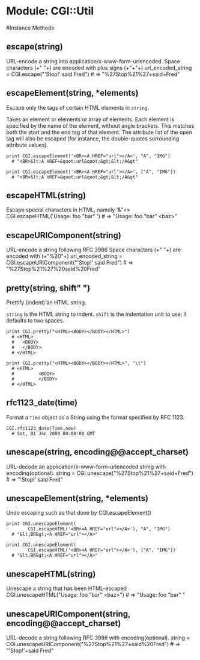 # Module: CGI::Util
    




#Instance Methods
## escape(string) [](#method-i-escape)
URL-encode a string into application/x-www-form-urlencoded. Space characters
(+" "+) are encoded with plus signs (+"+"+)
    url_encoded_string = CGI.escape("'Stop!' said Fred")
       # => "%27Stop%21%27+said+Fred"

## escapeElement(string, *elements) [](#method-i-escapeElement)
Escape only the tags of certain HTML elements in `string`.

Takes an element or elements or array of elements.  Each element is specified
by the name of the element, without angle brackets. This matches both the
start and the end tag of that element. The attribute list of the open tag will
also be escaped (for instance, the double-quotes surrounding attribute
values).

    print CGI.escapeElement('<BR><A HREF="url"></A>', "A", "IMG")
      # "<BR>&lt;A HREF=&quot;url&quot;&gt;&lt;/A&gt"

    print CGI.escapeElement('<BR><A HREF="url"></A>', ["A", "IMG"])
      # "<BR>&lt;A HREF=&quot;url&quot;&gt;&lt;/A&gt"

## escapeHTML(string) [](#method-i-escapeHTML)
Escape special characters in HTML, namely '&"<>
    CGI.escapeHTML('Usage: foo "bar" <baz>')
       # => "Usage: foo &quot;bar&quot; &lt;baz&gt;"

## escapeURIComponent(string) [](#method-i-escapeURIComponent)
URL-encode a string following RFC 3986 Space characters (+" "+) are encoded
with (+"%20"+)
    url_encoded_string = CGI.escapeURIComponent("'Stop!' said Fred")
       # => "%27Stop%21%27%20said%20Fred"

## pretty(string, shift"  ") [](#method-i-pretty)
Prettify (indent) an HTML string.

`string` is the HTML string to indent.  `shift` is the indentation unit to
use; it defaults to two spaces.

    print CGI.pretty("<HTML><BODY></BODY></HTML>")
      # <HTML>
      #   <BODY>
      #   </BODY>
      # </HTML>

    print CGI.pretty("<HTML><BODY></BODY></HTML>", "\t")
      # <HTML>
      #         <BODY>
      #         </BODY>
      # </HTML>

## rfc1123_date(time) [](#method-i-rfc1123_date)
Format a `Time` object as a String using the format specified by RFC 1123.

    CGI.rfc1123_date(Time.now)
      # Sat, 01 Jan 2000 00:00:00 GMT

## unescape(string, encoding@@accept_charset) [](#method-i-unescape)
URL-decode an application/x-www-form-urlencoded string with
encoding(optional).
    string = CGI.unescape("%27Stop%21%27+said+Fred")
       # => "'Stop!' said Fred"

## unescapeElement(string, *elements) [](#method-i-unescapeElement)
Undo escaping such as that done by CGI.escapeElement()

    print CGI.unescapeElement(
            CGI.escapeHTML('<BR><A HREF="url"></A>'), "A", "IMG")
      # "&lt;BR&gt;<A HREF="url"></A>"

    print CGI.unescapeElement(
            CGI.escapeHTML('<BR><A HREF="url"></A>'), ["A", "IMG"])
      # "&lt;BR&gt;<A HREF="url"></A>"

## unescapeHTML(string) [](#method-i-unescapeHTML)
Unescape a string that has been HTML-escaped
    CGI.unescapeHTML("Usage: foo &quot;bar&quot; &lt;baz&gt;")
       # => "Usage: foo \"bar\" <baz>"

## unescapeURIComponent(string, encoding@@accept_charset) [](#method-i-unescapeURIComponent)
URL-decode a string following RFC 3986 with encoding(optional).
    string = CGI.unescapeURIComponent("%27Stop%21%27+said%20Fred")
       # => "'Stop!'+said Fred"

